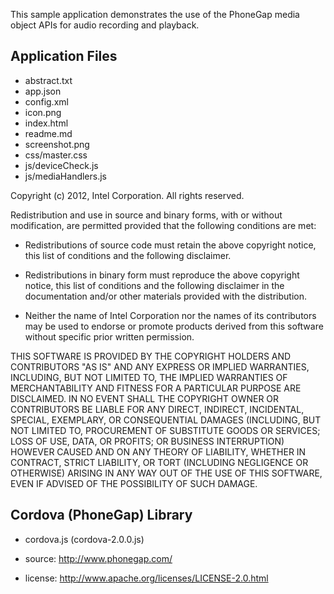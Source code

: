 This sample application demonstrates the use of the PhoneGap media object APIs 
for audio recording and playback. 

Application Files
-----------------
* abstract.txt
* app.json
* config.xml
* icon.png
* index.html
* readme.md
* screenshot.png
* css/master.css
* js/deviceCheck.js
* js/mediaHandlers.js

Copyright (c) 2012, Intel Corporation. All rights reserved.

Redistribution and use in source and binary forms, with or without modification, 
are permitted provided that the following conditions are met:

- Redistributions of source code must retain the above copyright notice, 
  this list of conditions and the following disclaimer.

- Redistributions in binary form must reproduce the above copyright notice, 
  this list of conditions and the following disclaimer in the documentation 
  and/or other materials provided with the distribution.

- Neither the name of Intel Corporation nor the names of its contributors 
  may be used to endorse or promote products derived from this software 
  without specific prior written permission.

THIS SOFTWARE IS PROVIDED BY THE COPYRIGHT HOLDERS AND CONTRIBUTORS "AS IS" 
AND ANY EXPRESS OR IMPLIED WARRANTIES, INCLUDING, BUT NOT LIMITED TO, 
THE IMPLIED WARRANTIES OF MERCHANTABILITY AND FITNESS FOR A PARTICULAR PURPOSE 
ARE DISCLAIMED. IN NO EVENT SHALL THE COPYRIGHT OWNER OR CONTRIBUTORS BE 
LIABLE FOR ANY DIRECT, INDIRECT, INCIDENTAL, SPECIAL, EXEMPLARY, OR 
CONSEQUENTIAL DAMAGES (INCLUDING, BUT NOT LIMITED TO, PROCUREMENT OF SUBSTITUTE 
GOODS OR SERVICES; LOSS OF USE, DATA, OR PROFITS; OR BUSINESS INTERRUPTION) 
HOWEVER CAUSED AND ON ANY THEORY OF LIABILITY, WHETHER IN CONTRACT, STRICT 
LIABILITY, OR TORT (INCLUDING NEGLIGENCE OR OTHERWISE) ARISING IN ANY WAY OUT 
OF THE USE OF THIS SOFTWARE, EVEN IF ADVISED OF THE POSSIBILITY OF SUCH DAMAGE.


Cordova (PhoneGap) Library
--------------------------
* cordova.js (cordova-2.0.0.js)

* source:  http://www.phonegap.com/
* license:  http://www.apache.org/licenses/LICENSE-2.0.html

